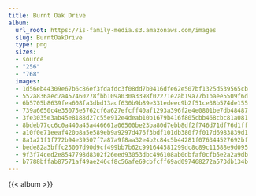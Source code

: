 ```yaml
---
title: Burnt Oak Drive
album:
  url_root: https://is-family-media.s3.amazonaws.com/images
  slug: BurntOakDrive
  type: png
  sizes:
  - source
  - "256"
  - "768"
  images:
  - 1d56eb44309e67b6c86ef3fdafdc3f08dd7b0416dfe62e507bf1325d539565cb
  - 552a836aec7a457460278fbb109a030a3398f02271e2ab19a77b1baee5509f6d
  - 6b5705b8639fea608fa3dbd13acf630b9b89e331edeec9b2f51ce38b574de155
  - 739a6650c4e35075e5762cf6a627efcff40af1293a396f2e4e0801be7db48487
  - 3fe3035e3ab45e8188d27c55e912e4deab10b1679b416f805cbb468cbc81a081
  - 8bdeb77cc6c0a440a45a446661a06500be23ba80d7ebb8df2f746d71df76d1ff
  - a10f0e71eeaf420b8a5e589eb9a9297d476f3bdf101db380f7f017d6983839d1
  - 8a1a21f1f772b94e39507f7a87a9f8aa32e4b2c84c5b44281f076344527692bf
  - bede82a3bffc25007d90d9cf499bb7b62c991644581299dc8c89c11588e9d095
  - 9f3f74ced2e8547798d8302f26eed93053dbc496108ab0dbfaf0cfb5e2a2a9db
  - b7788bffab87571af49ae246cf8c56afe69cbfcff69ad097468272a573db134b
---
```

{{< album >}}
